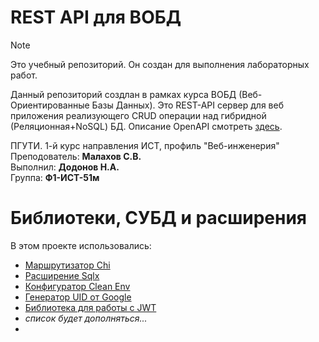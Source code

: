 # REST API для ВОБД

> [!NOTE]
> Это учебный репозиторий. Он создан для выполнения лабораторных работ.

Данный репозиторий создлан в рамках курса ВОБД (Веб-Ориентированные
Базы Данных). Это REST-API сервер для веб приложения реализующего
CRUD операции над гибридной (Реляционная+NoSQL) БД. Описание
OpenAPI смотреть [здесь](docs/REST-API-PSUTI-OpenApi.json).

ПГУТИ. 1-й курс направления ИСТ, профиль "Веб-инженерия"<br>
Преподователь: **Малахов С.В.**<br>
Выполнил: **Додонов Н.А.**<br>
Группа: **Ф1-ИСТ-51м**

# Библиотеки, СУБД и расширения
В этом проекте использовались:
* [Маршрутизатор Chi](https://github.com/go-chi/chi)
* [Расширение Sqlx](github.com/jmoiron/sqlx)
* [Конфигуратор Clean Env](github.com/ilyakaznacheev/cleanenv)
* [Генератор UID от Google](github.com/google/uuid)
* [Библиотека для работы с JWT](https://github.com/golang-jwt/jwt)
* _список будет дополняться..._
* 